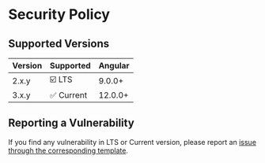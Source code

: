# Security Policy

## Supported Versions

| Version | Supported  | Angular |
| ------- | ---------- | ------- |
| 2.x.y   | ☑️ LTS     | 9.0.0+  |
| 3.x.y   | ✅ Current | 12.0.0+ |

## Reporting a Vulnerability

If you find any vulnerability in LTS or Current version, please report an
[issue through the corresponding template](https://github.com/Tinkoff/taiga-ui/issues/new/choose).
